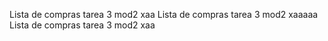 Lista de compras tarea 3 mod2 xaa
Lista de compras tarea 3 mod2 xaaaaa
Lista de compras tarea 3 mod2 xaa
